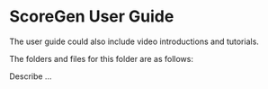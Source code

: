 # ScoreGen User Guide

The user guide could also include video introductions and tutorials.

The folders and files for this folder are as follows:

Describe ...

